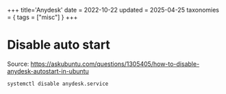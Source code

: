 +++
title='Anydesk'
date = 2022-10-22
updated = 2025-04-25
taxonomies = { tags = ["misc"] }
+++

# Disable auto start

Source: <https://askubuntu.com/questions/1305405/how-to-disable-anydesk-autostart-in-ubuntu>

```sh
systemctl disable anydesk.service
```
